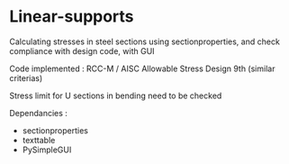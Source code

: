 # Linear-supports
Calculating stresses in steel sections using sectionproperties, and check compliance with design code, with GUI

Code implemented : RCC-M / AISC Allowable Stress Design 9th (similar criterias)

Stress limit for U sections in bending need to be checked

Dependancies :
- sectionproperties
- texttable
- PySimpleGUI
